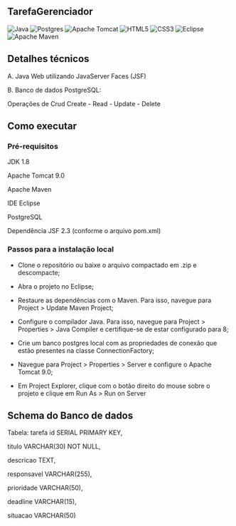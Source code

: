## TarefaGerenciador

![Java](https://img.shields.io/badge/java-%23ED8B00.svg?style=for-the-badge&logo=openjdk&logoColor=white) ![Postgres](https://img.shields.io/badge/postgres-%23316192.svg?style=for-the-badge&logo=postgresql&logoColor=white)  ![Apache Tomcat](https://img.shields.io/badge/apache%20tomcat-%23F8DC75.svg?style=for-the-badge&logo=apache-tomcat&logoColor=black) ![HTML5](https://img.shields.io/badge/html5-%23E34F26.svg?style=for-the-badge&logo=html5&logoColor=white) ![CSS3](https://img.shields.io/badge/css3-%231572B6.svg?style=for-the-badge&logo=css3&logoColor=white)  ![Eclipse](https://img.shields.io/badge/Eclipse-FE7A16.svg?style=for-the-badge&logo=Eclipse&logoColor=white) ![Apache Maven](https://img.shields.io/badge/Apache%20Maven-C71A36?style=for-the-badge&logo=Apache%20Maven&logoColor=white)

## Detalhes técnicos
A. Java Web utilizando JavaServer Faces (JSF)

B. Banco de dados PostgreSQL:

Operações de Crud Create - Read - Update - Delete

## Como executar

### Pré-requisitos

JDK 1.8

Apache Tomcat 9.0

Apache Maven

IDE Eclipse

PostgreSQL

Dependência JSF 2.3 (conforme o arquivo pom.xml)

### Passos para a instalação local

- Clone o repositório ou baixe o arquivo compactado em .zip e descompacte;

- Abra o projeto no Eclipse;

- Restaure as dependências com o Maven. Para isso, navegue para Project > Update Maven Project;

- Configure o compilador Java. Para isso, navegue para Project > Properties > Java Compiler e certifique-se de estar configurado para 8;

- Crie um banco postgres local com as propriedades de conexão que estão presentes na classe ConnectionFactory;

- Navegue para Project > Properties > Server e configure o Apache Tomcat 9.0;

- Em Project Explorer, clique com o botão direito do mouse sobre o projeto e clique em Run As > Run on Server

## Schema do Banco de dados

Tabela: tarefa
id SERIAL PRIMARY KEY,

titulo VARCHAR(30) NOT NULL,

descricao TEXT, 

responsavel VARCHAR(255),

prioridade VARCHAR(50),

deadline VARCHAR(15),

situacao VARCHAR(50)

